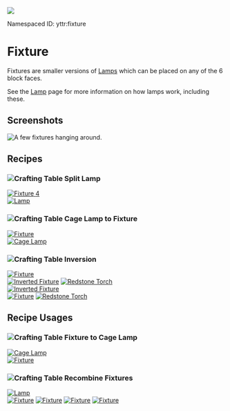 <img class="infobox" src="../img/item/fixture_cycle_all.png">

<span class="aside">Namespaced ID: <span>yttr:fixture</span></span><br/>
# Fixture

Fixtures are smaller versions of [Lamps](/lamp) which can be placed on any of the 6 block faces.

See the [Lamp](/lamp) page for more information on how lamps work, including these.

## Screenshots
![A few fixtures hanging around.](../img/fixture.png)
 
## Recipes

### <img class="symbolic" title="Crafting Table" src="../img/symbolic/crafting_table.png"/>  Split Lamp
<div class="recipe" title="Namespaced ID: yttr:fixtures_from_lamp">
	<a href="#" class="output">
		<img title="Fixture" src="../img/item/fixture_cycle_all.png"/>
		<span class="quantity">4</span>
	</a>
	<div class="input">
		<a href="../lamp"><img title="Lamp" src="../img/item/lamp_cycle_all.png"/></a>
	</div>
</div>

### <img class="symbolic" title="Crafting Table" src="../img/symbolic/crafting_table.png"/>  Cage Lamp to Fixture
<div class="recipe" title="Namespaced ID: yttr:fixture_from_cage_lamp">
	<a href="#" class="output">
		<img title="Fixture" src="../img/item/fixture_cycle_all.png"/>
	</a>
	<div class="input">
		<a href="../cage_lamp"><img title="Cage Lamp" src="../img/item/cage_lamp_cycle_all.png"/></a>
	</div>
</div>

### <img class="symbolic" title="Crafting Table" src="../img/symbolic/crafting_table.png"/>  Inversion

<div class="recipe" title="Namespaced ID: yttr:fixture_invert">
	<a href="#" class="output">
		<img title="Fixture" src="../img/item/fixture_cycle.png"/>
	</a>
	<div class="input">
		<a href="#"><img title="Inverted Fixture" src="../img/item/fixture_inverted_cycle.png"/></a>
		<a href="https://minecraft.fandom.com/wiki/Redstone_Torch"><img title="Redstone Torch" src="../img/item/redstone_torch.png"/></a>
	</div>
</div>

<div class="recipe" title="Namespaced ID: yttr:fixture_invert">
	<a href="#" class="output">
		<img title="Inverted Fixture" src="../img/item/fixture_inverted_cycle.png"/>
	</a>
	<div class="input">
		<a href="#"><img title="Fixture" src="../img/item/fixture_cycle.png"/></a>
		<a href="https://minecraft.fandom.com/wiki/Redstone_Torch"><img title="Redstone Torch" src="../img/item/redstone_torch.png"/></a>
	</div>
</div>

## Recipe Usages

### <img class="symbolic" title="Crafting Table" src="../img/symbolic/crafting_table.png"/>  Fixture to Cage Lamp
<div class="recipe" title="Namespaced ID: yttr:cage_lamp_from_fixture">
	<a href="../cage_lamp" class="output">
		<img title="Cage Lamp" src="../img/item/cage_lamp_cycle_all.png"/>
	</a>
	<div class="input">
		<a href="#"><img title="Fixture" src="../img/item/fixture_cycle_all.png"/></a>
	</div>
</div>

### <img class="symbolic" title="Crafting Table" src="../img/symbolic/crafting_table.png"/>  Recombine Fixtures
<div class="recipe" title="Namespaced ID: yttr:fixtures_to_lamp">
	<a href="../lamp" class="output">
		<img title="Lamp" src="../img/item/lamp_cycle_all.png"/>
	</a>
	<div class="input small">
		<a href="#"><img title="Fixture" src="../img/item/fixture_cycle_all.png"/></a>
		<a href="#"><img title="Fixture" src="../img/item/fixture_cycle_all.png"/></a>
		<a href="#"><img title="Fixture" src="../img/item/fixture_cycle_all.png"/></a>
		<a href="#"><img title="Fixture" src="../img/item/fixture_cycle_all.png"/></a>
	</div>
</div>
